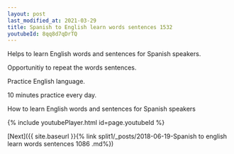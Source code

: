 ```yaml
---
layout: post
last_modified_at: 2021-03-29
title: Spanish to English learn words sentences 1532 
youtubeId: 8qq8d7qDrTQ
---
```

 
 
Helps to learn English words and sentences for Spanish speakers.

Opportunitiy to repeat the words sentences. 

Practice English language. 
 
10 minutes practice every day. 
 
How to learn English words and sentences for Spanish speakers 
 
{% include youtubePlayer.html id=page.youtubeId %}
 
 
[Next]({{ site.baseurl }}{% link  split1/_posts/2018-06-19-Spanish to english learn words sentences 1086 .md%})
 
